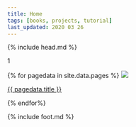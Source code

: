 ```yaml
---
title: Home
tags: [books, projects, tutorial]
last_updated: 2020 03 26
---
```

{% include head.md %}

1

{% for pagedata in site.data.pages %}
<a href="{{ pagedata.url }}"><img src="img/{{ pagedata.img }}"/>

{{ pagedata.title }}</a>

{% endfor%}

{% include foot.md %}